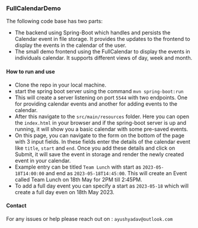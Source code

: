 ### FullCalendarDemo

The following code base has two parts: 
* The backend using Spring-Boot which handles and persists the Calendar event in file storage. It provides the updates to the frontend to display the events in the calendar of the user.
* The small demo frontend using the FullCalendar to display the events in individuals calendar. It supports different views of day, week and month.

#### How to run and use 
* Clone the repo in your local machine. 
* start the spring boot server using the command `mvn spring-boot:run`
* This will create a server listening on port `5544` with two endpoints. One for providing calendar events and another for adding events to the calendar.
* After this navigate to the `src/main/resources` folder. Here you can open the `index.html` in your browser and if the spring-boot server is up and running, it will show you a basic calendar with some pre-saved events.
* On this page, you can navigate to the form on the bottom of the page with 3 input fields. In these fields enter the details of the calendar event like `title`, `start` and `end`. Once you add these details and click on Submit, it will save the event in storage and render the newly created event in your calendar. 
* Example entry can be titled `Team Lunch` with start as `2023-05-18T14:00:00` and end as `2023-05-18T14:45:00`.  This will create an Event called Team Lunch on 18th May for 2PM till 2:45PM.
* To add a full day event you can specify a start as `2023-05-18` which will create a full day even on 18th May 2023.

#### Contact
For any issues or help please reach out on : `ayushyadav@outlook.com`